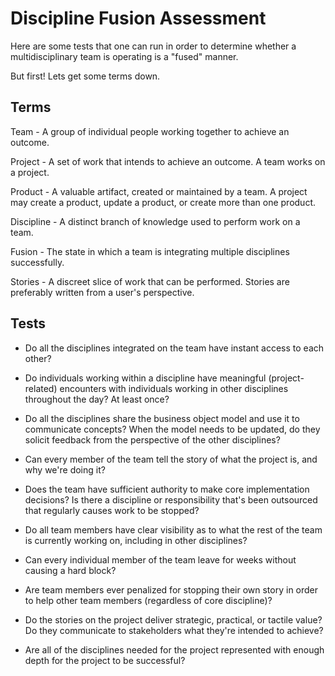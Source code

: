 Discipline Fusion Assessment
===

Here are some tests that one can run in order to determine whether a multidisciplinary team is operating is a "fused" manner.

But first! Lets get some terms down.

Terms
---

Team - A group of individual people working together to achieve an outcome.

Project - A set of work that intends to achieve an outcome. A team works on a project.

Product - A valuable artifact, created or maintained by a team. A project may create a product, update a product, or 
create more than one product.    

Discipline - A distinct branch of knowledge used to perform work on a team.

Fusion - The state in which a team is integrating multiple disciplines successfully.

Stories - A discreet slice of work that can be performed. Stories are preferably written from a user's perspective.

Tests
---

- Do all the disciplines integrated on the team have instant access to each other?

- Do individuals working within a discipline have meaningful (project-related) encounters with individuals working in other disciplines 
throughout the day? At least once?

- Do all the disciplines share the business object model and use it to communicate concepts? When the model needs to be 
updated, do they solicit feedback from the perspective of the other disciplines?

- Can every member of the team tell the story of what the project is, and why we're doing it?

- Does the team have sufficient authority to make core implementation decisions? Is there a discipline or responsibility
 that's been outsourced that regularly causes work to be stopped?

- Do all team members have clear visibility as to what the rest of the team is currently working on, including in other 
disciplines?

- Can every individual member of the team leave for weeks without causing a hard block?

- Are team members ever penalized for stopping their own story in order to help other team members (regardless of 
core discipline)?

- Do the stories on the project deliver strategic, practical, or tactile value? Do they communicate to 
stakeholders what they're intended to achieve?

- Are all of the disciplines needed for the project represented with enough depth for the project to be successful?